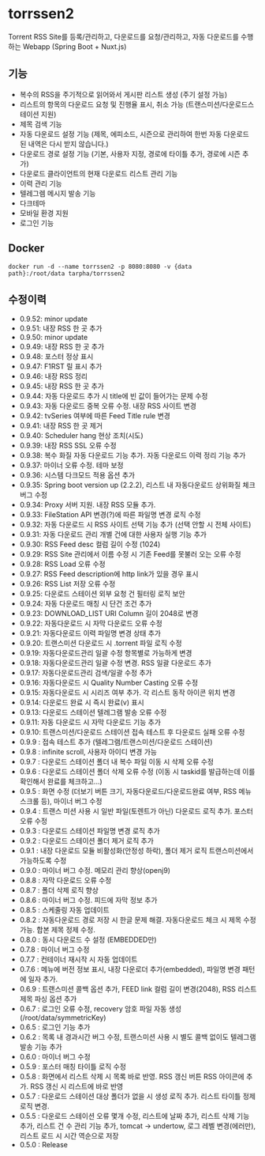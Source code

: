 # torrssen2

Torrent RSS Site를 등록/관리하고, 다운로드를 요청/관리하고, 자동 다운로드를 수행하는 Webapp (Spring Boot + Nuxt.js)

## 기능

- 복수의 RSS을 주기적으로 읽어와서 게시판 리스트 생성 (주기 설정 가능)
- 리스트의 항목의 다운로드 요청 및 진행율 표시, 취소 가능 (트랜스미션/다운로드스테이션 지원)
- 제목 검색 기능
- 자동 다운로드 설정 기능 (제목, 에피소드, 시즌으로 관리하여 한번 자동 다운로드 된 내역은 다시 받지 않습니다.)
- 다운로드 경로 설정 기능 (기본, 사용자 지정, 경로에 타이틀 추가, 경로에 시즌 추가)
- 다운로드 클라이언트의 현재 다운로드 리스트 관리 기능
- 이력 관리 기능
- 텔레그렘 메시지 발송 기능
- 다크테마
- 모바일 환경 지원
- 로그인 기능

## Docker

<code>docker run -d --name torrssen2 -p 8080:8080 -v {data path}:/root/data tarpha/torrssen2</code>

## 수정이력

- 0.9.52: minor update
- 0.9.51: 내장 RSS 한 곳 추가
- 0.9.50: minor update
- 0.9.49: 내장 RSS 한 곳 추가
- 0.9.48: 포스터 정상 표시
- 0.9.47: F1RST 릴 표시 추가
- 0.9.46: 내장 RSS 정리
- 0.9.45: 내장 RSS 한 곳 추가
- 0.9.44: 자동 다운로드 추가 시 title에 빈 값이 들어가는 문제 수정
- 0.9.43: 자동 다운로드 중복 오류 수정. 내장 RSS 사이트 변경
- 0.9.42: tvSeries 여부에 따른 Feed Title rule 변경
- 0.9.41: 내장 RSS 한 곳 제거
- 0.9.40: Scheduler hang 현상 조치(시도)
- 0.9.39: 내장 RSS SSL 오류 수정
- 0.9.38: 복수 화질 자동 다운로드 기능 추가. 자동 다운로드 이력 정리 기능 추가
- 0.9.37: 마이너 오류 수정. 테마 보정
- 0.9.36: 시스템 다크모드 적용 옵션 추가
- 0.9.35: Spring boot version up (2.2.2), 리스트 내 자동다운로드 상위화질 체크 버그 수정
- 0.9.34: Proxy 서버 지원. 내장 RSS 모듈 추가.
- 0.9.33: FileStation API 변경(?)에 따른 파일명 변경 로직 수정
- 0.9.32: 자동 다운로드 시 RSS 사이트 선택 기능 추가 (선택 안할 시 전체 사이트)
- 0.9.31: 자동 다운로드 관리 개별 건에 대한 사용자 실행 기능 추가
- 0.9.30: RSS Feed desc 컬럼 길이 수정 (1024)
- 0.9.29: RSS Site 관리에서 이름 수정 시 기존 Feed를 못불러 오는 오류 수정
- 0.9.28: RSS Load 오류 수정
- 0.9.27: RSS Feed description에 http link가 있을 경우 표시
- 0.9.26: RSS List 저장 오류 수정
- 0.9.25: 다운로드 스테이션 외부 요청 건 필터링 로직 보안
- 0.9.24: 자동 다운로드 매칭 시 단건 조건 추가
- 0.9.23: DOWNLOAD_LIST URI Column 길이 2048로 변경
- 0.9.22: 자동다운로드 시 자막 다운로드 오류 수정
- 0.9.21: 자동다운로드 이력 파일명 변경 상태 추가
- 0.9.20: 트랜스미션 다운로드 시 .torrent 파일 로직 수정
- 0.9.19: 자동다운로드관리 일괄 수정 항목별로 가능하게 변경
- 0.9.18: 자동다운로드관리 일괄 수정 변경. RSS 일괄 다운로드 추가
- 0.9.17: 자동다운로드관리 검색/일괄 수정 추가
- 0.9.16: 자동다운로드 시 Quality Number Casting 오류 수정
- 0.9.15: 자동다운로드 시 시리즈 여부 추가. 각 리스트 동작 아이콘 위치 변경
- 0.9.14: 다운로드 완료 시 즉시 완료(v) 표시
- 0.9.13: 다운로드 스테이션 텔레그램 발송 오류 수정
- 0.9.11: 자동 다운로드 시 자막 다운로드 기능 추가
- 0.9.10: 트랜스미션/다운로드 스테이션 접속 테스트 후 다운로드 실패 오류 수정
- 0.9.9 : 접속 테스트 추가 (텔레그램/트랜스미션/다운로드 스테이션)
- 0.9.8 : infinite scroll, 사용자 아이디 변경 가능
- 0.9.7 : 다운로드 스테이션 폴더 내 복수 파일 이동 시 삭제 오류 수정
- 0.9.6 : 다운로드 스테이션 폴더 삭제 오류 수정 (이동 시 taskid를 발급하는데 이를 확인해서 완료를 체크하고...)
- 0.9.5 : 화면 수정 (더보기 버튼 크기, 자동다운로드/다운로드완료 여부, RSS 메뉴 스크롤 등), 마이너 버그 수정
- 0.9.4 : 트랜스 미션 사용 시 일반 파일(토렌트가 아닌) 다운로드 로직 추가. 포스터 오류 수정
- 0.9.3 : 다운로드 스테이션 파일명 변경 로직 추가
- 0.9.2 : 다운로드 스테이션 폴더 제거 로직 추가
- 0.9.1 : 내장 다운로드 모듈 비활성화(안정성 하락), 폴더 제거 로직 트랜스미션에서 가능하도록 수정
- 0.9.0 : 마이너 버그 수정. 메모리 관리 향상(openj9)
- 0.8.8 : 자막 다운로드 오류 수정
- 0.8.7 : 폴더 삭제 로직 향상
- 0.8.6 : 마이너 버그 수정. 피드에 자막 정보 추가
- 0.8.5 : 스케줄링 자동 업데이트
- 0.8.2 : 자동다운로드 경로 저장 시 한글 문제 해결. 자동다운로드 체크 시 제목 수정 가능. 합본 제목 정제 수정.
- 0.8.0 : 동시 다운로드 수 설정 (EMBEDDED만)
- 0.7.8 : 마이너 버그 수정
- 0.7.7 : 컨테이너 재시작 시 자동 업데이트
- 0.7.6 : 메뉴에 버전 정보 표시, 내장 다운로더 추가(embedded), 파일명 변경 패턴에 일자 추가.
- 0.6.9 : 트랜스미션 콜백 옵션 추가, FEED link 컬럼 길이 변경(2048), RSS 리스트 제목 파싱 옵션 추가
- 0.6.7 : 로그인 오류 수정, recovery 암호 파일 자동 생성 (/root/data/symmetricKey)
- 0.6.5 : 로그인 기능 추가
- 0.6.2 : 목록 내 경과시간 버그 수정, 트랜스미션 사용 시 별도 콜백 없이도 텔레그램 발송 기능 추가
- 0.6.0 : 마이너 버그 수정
- 0.5.9 : 포스터 매칭 타이틀 로직 수정
- 0.5.8 : 화면에서 리스트 삭제 시 목록 바로 반영. RSS 갱신 버튼 RSS 아이콘에 추가. RSS 갱신 시 리스트에 바로 반영
- 0.5.7 : 다운로드 스테이션 대상 폴더가 없을 시 생성 로직 추가. 리스트 타이틀 정제 로직 변경.
- 0.5.5 : 다운로드 스테이션 오류 몇개 수정, 리스트에 날짜 추가, 리스트 삭제 기능 추가, 리스트 건 수 관리 기능 추가, tomcat -> undertow, 로그 레벨 변경(에러만), 리스트 로드 시 시간 역순으로 저장
- 0.5.0 : Release

